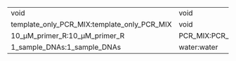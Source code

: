 ||||
|----|----|----|
|void|void|void|
|template_only_PCR_MIX:template_only_PCR_MIX|void|empty_tube:empty_tube|
|10_μM_primer_R:10_μM_primer_R|PCR_MIX:PCR_MIX|96_well_PCR_plate:96_well_PCR_plate|
|1_sample_DNAs:1_sample_DNAs|water:water|10_μM_primer_F:10_μM_primer_F|

